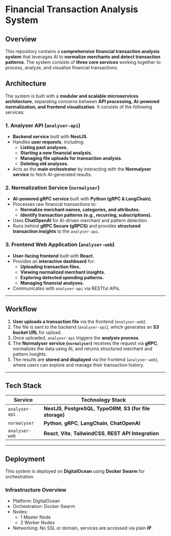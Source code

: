 # Financial Transaction Analysis System

## **Overview**

This repository contains a **comprehensive financial transaction analysis system** that leverages AI to **normalize merchants and detect transaction patterns**. The system consists of **three core services** working together to process, analyze, and visualize financial transactions.

## **Architecture**

The system is built with a **modular and scalable microservices architecture**, separating concerns between **API processing, AI-powered normalization, and frontend visualization**. It consists of the following services:

### **1. Analyser API (`analyser-api`)**

- **Backend service** built with **NestJS**.
- Handles **user requests**, including:
  - **Listing past analyses.**
  - **Starting a new financial analysis.**
  - **Managing file uploads for transaction analysis.**
  - **Deleting old analyses.**
- Acts as the **main orchestrator** by interacting with the **Normalyser service** to fetch AI-generated results.

### **2. Normalization Service (`normalyser`)**

- **AI-powered gRPC service** built with **Python (gRPC & LangChain)**.
- Processes raw financial transactions to:
  - **Normalize merchant names, categories, and attributes.**
  - **Identify transaction patterns (e.g., recurring, subscriptions).**
- Uses **ChatOpenAI** for AI-driven merchant and pattern detection.
- Runs behind **gRPC Secure (gRPCS)** and provides **structured transaction insights** to the `analyser-api`.

### **3. Frontend Web Application (`analyser-web`)**

- **User-facing frontend** built with **React**.
- Provides an **interactive dashboard** for:
  - **Uploading transaction files.**
  - **Viewing normalized merchant insights.**
  - **Exploring detected spending patterns.**
  - **Managing financial analyses.**
- Communicates with `analyser-api` via RESTful APIs.

---

## **Workflow**

1. **User uploads a transaction file** via the frontend (`analyser-web`).
2. The file is sent to the backend (`analyser-api`), which generates an **S3 bucket URL** for upload.
3. Once uploaded, `analyser-api` triggers the **analysis process**.
4. The **Normalyser service (`normalyser`)** receives the request via **gRPC**, normalizes the data using AI, and returns structured merchant and pattern insights.
5. The results are **stored and displayed** via the frontend (`analyser-web`), where users can explore and manage their transaction history.

---

## **Tech Stack**

| **Service**    | **Technology Stack**                                               |
| -------------- | ------------------------------------------------------------------ |
| `analyser-api` | **NestJS**, **PostgreSQL**, **TypeORM**, **S3 (for file storage)** |
| `normalyser`   | **Python**, **gRPC**, **LangChain**, **ChatOpenAI**                |
| `analyser-web` | **React**, **Vite**, **TailwindCSS**, **REST API Integration**     |

---

## **Deployment**

This system is deployed on **DigitalOcean** using **Docker Swarm** for orchestration.

### Infrastructure Overview

- Platform: DigitalOcean
- Orchestration: Docker Swarm
- Nodes:
  - 1 Master Node
  - 2 Worker Nodes
- Networking: No SSL or domain, services are accessed via plain **IP**.
